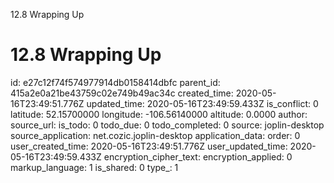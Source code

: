 12.8 Wrapping Up

# 12.8 Wrapping Up

id: e27c12f74f574977914db0158414dbfc
parent_id: 415a2e0a21be43759c02e749b49ac34c
created_time: 2020-05-16T23:49:51.776Z
updated_time: 2020-05-16T23:49:59.433Z
is_conflict: 0
latitude: 52.15700000
longitude: -106.56140000
altitude: 0.0000
author: 
source_url: 
is_todo: 0
todo_due: 0
todo_completed: 0
source: joplin-desktop
source_application: net.cozic.joplin-desktop
application_data: 
order: 0
user_created_time: 2020-05-16T23:49:51.776Z
user_updated_time: 2020-05-16T23:49:59.433Z
encryption_cipher_text: 
encryption_applied: 0
markup_language: 1
is_shared: 0
type_: 1